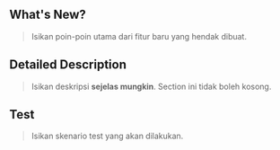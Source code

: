 ## What's New?

> Isikan poin-poin utama dari fitur baru yang hendak dibuat.

## Detailed Description

> Isikan deskripsi **sejelas mungkin**. Section ini tidak boleh kosong.

## Test

> Isikan skenario test yang akan dilakukan.
